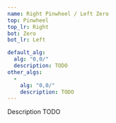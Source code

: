 ```yaml
---
name: Right Pinwheel / Left Zero
top: Pinwheel
top_lr: Right
bot: Zero
bot_lr: Left

default_alg:
  alg: "0,0/"
  description: TODO
other_algs:
  -
    alg: "0,0/"
    description: TODO
---
```


Description TODO

